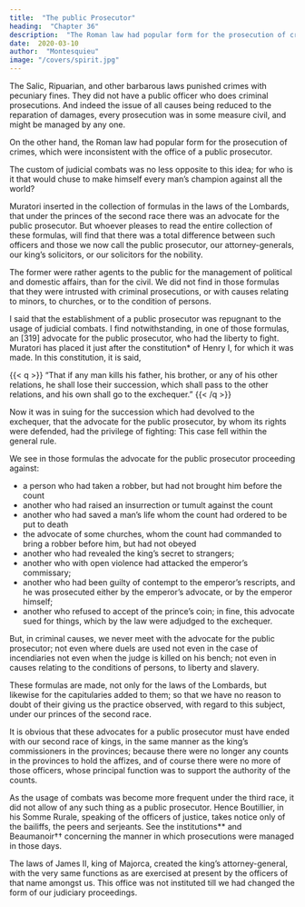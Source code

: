 ```yaml
---
title:  "The public Prosecutor"
heading:  "Chapter 36"
description:  "The Roman law had popular form for the prosecution of crimes, which were inconsistent with the office of a public prosecutor"
date:  2020-03-10
author:  "Montesquieu"
image: "/covers/spirit.jpg"
---
```



The Salic, Ripuarian, and other barbarous laws punished crimes with pecuniary fines. They did not have a public officer who does criminal prosecutions. And indeed the issue of all causes being reduced to the reparation of damages, every prosecution was in some measure civil, and might be managed by any one. 

On the other hand, the Roman law had popular form for the prosecution of crimes, which were inconsistent with the office of a public prosecutor.

The custom of judicial combats was no less opposite to this idea; for who is it that would chuse to make himself every man’s champion against all the world?

Muratori inserted in the collection of formulas in the laws of the Lombards, that under the princes of the second race there was an advocate for the public prosecutor. But whoever pleases to read the entire collection of these formulas, will find that there was a total difference between such officers and those we now call the public prosecutor, our attorney-generals, our king’s solicitors, or our solicitors for the nobility. 

The former were rather agents to the public for the management of political and domestic affairs, than for the civil. We did not find in those formulas that they were intrusted with criminal prosecutions, or with causes relating to minors, to churches, or to the condition of persons.

I said that the establishment of a public prosecutor was repugnant to the usage of judicial combats. I find notwithstanding, in one of those formulas, an [319] advocate for the public prosecutor, who had the liberty to fight. Muratori has placed it just after the constitution* of Henry I, for which it was made. In this constitution, it is said, 


{{< q >}}
“That if any man kills his father, his brother, or any of his other relations, he shall lose their succession, which shall pass to the other relations, and his own shall go to the exchequer.” 
{{< /q >}}


Now it was in suing for the succession which had devolved to the exchequer, that the advocate for the public prosecutor, by whom its rights were defended, had the privilege of fighting:  This case fell within the general rule.

We see in those formulas the advocate for the public prosecutor proceeding against: 
- a person who had taken a robber, but had not brought him before the count
- another who had raised an insurrection or tumult against the count
- another who had saved a man’s life whom the count had ordered to be put to death
- the advocate of some churches, whom the count had commanded to bring a robber before him, but had not obeyed
- another who had revealed the king’s secret to strangers; 
- another who with open violence had attacked the emperor’s commissary; 
- another who had been guilty of contempt to the emperor’s rescripts, and he was prosecuted either by the emperor’s advocate, or by the emperor himself; 
- another who refused to accept of the prince’s coin; in fine, this advocate sued for things, which by the law were adjudged to the exchequer.

But, in criminal causes, we never meet with the advocate for the public prosecutor; not even where duels are used not even in the case of incendiaries not even when the judge is killed on his bench; not even in causes relating to the conditions of persons, to liberty and slavery.

These formulas are made, not only for the laws of the Lombards, but likewise for the capitularies added to them; so that we have no reason to doubt of their giving us the practice observed, with regard to this subject, under our princes of the second race.

It is obvious that these advocates for a public prosecutor must have ended with our second race of kings, in the same manner as the king’s commissioners in the provinces; because there were no longer any counts in the provinces to hold the affizes, and of course there were no more of those officers, whose principal function was to support the authority of the counts.

As the usage of combats was become more frequent under the third race, it did not allow of any such thing as a public prosecutor. Hence Boutillier, in his Somme Rurale, speaking of the officers of justice, takes notice only of the bailiffs, the peers and serjeants. See the institutions** and Beaumanoir†† concerning the manner in which prosecutions were managed in those days.

The laws of James II, king of Majorca, created the king’s attorney-general, with the  very same functions as are exercised at present by the officers of that name amongst us. This office was not instituted till we had changed the form of our judiciary proceedings.
